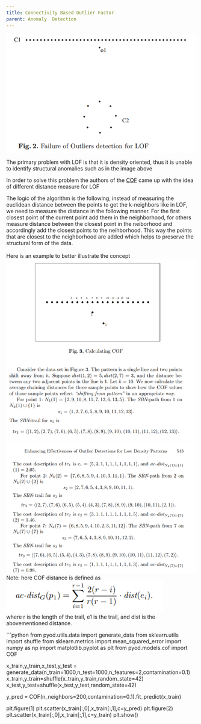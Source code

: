 ```yaml
---
title: Connectivity Based Outlier Factor
parent: Anomaly  Detection
---
```



<body>
<img src="images/COF_example.png"><br>

The primary problem with LOF is that it is density oriented, thus it is unable to identify structural anomalies such as in the image above<br>

In order to solve this problem the authors of the <a href="https://link.springer.com/chapter/10.1007/3-540-47887-6_53">COF</a> came up with the idea of different distance measure for LOF<br>

The logic of the algorithm is the following, instead of measuring the euclidean distance between the points to get the k-neighbors like in LOF, we need to measure the distance in the following manner. For the first closest point of the current point add them in the neighborhood, for others measure distance between the closest point in the neiborhood and accordingly add the closest points to the neihborhood. This way the points that are closest to the neighborhood are added which helps to preserve the structural form of the data.
<br><br>
Here is an example to better illustrate the concept <br>
<img src="images/COF_example1.png"><br>
<img src="images/COF_example2.png"><br>
Note: here COF distance is defined as <img src="images/cof_distance.png"><br>
where r is the length of the trail, e1 is the trail, and dist is the abovementioned distance.
</body>
```python
from pyod.utils.data import generate_data
from sklearn.utils import shuffle
from sklearn.metrics import mean_squared_error
import numpy as np
import matplotlib.pyplot as plt
from pyod.models.cof import COF


x_train,y_train,x_test,y_test = generate_data(n_train=1000,n_test=1000,n_features=2,contamination=0.1)
x_train,y_train=shuffle(x_train,y_train,random_state=42)
x_test,y_test=shuffle(x_test,y_test,random_state=42)

y_pred = COF(n_neighbors=200,contamination=0.1).fit_predict(x_train)

plt.figure(1)
plt.scatter(x_train[:,0],x_train[:,1],c=y_pred)
plt.figure(2)
plt.scatter(x_train[:,0],x_train[:,1],c=y_train)
plt.show()
```